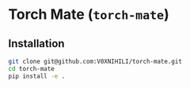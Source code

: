 # Torch Mate (`torch-mate`)

## Installation

```bash
git clone git@github.com:V0XNIHILI/torch-mate.git
cd torch-mate
pip install -e .
```
